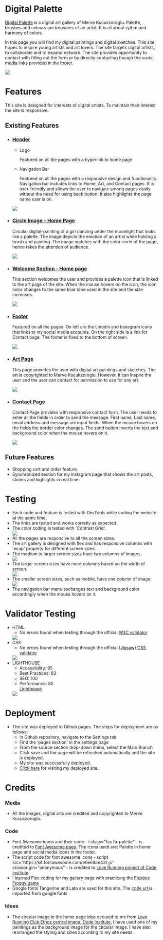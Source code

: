 # Digital Palette

[Digital Palette](https://mervekucukzoroglu.github.io/digital-palette/) is a digital art gallery of Merve Kucukzoroglu. Palette, brushes and colours are treasures of an artist. It is all about rythm and harmony of colors. 

In this page you will find my digital paintings and digital sketches. This site hopes to inspire young artists and art lovers. The site targets digital artists, to collaborate and to expand network. The site provides opportunity to contact with filling out the form or by directly contacting though the social media links provided in the footer. 

<img src="assets/images/ami-responsive.png">

# Features
This site is designed for interests of digital artists. To maintain their interest the site is responsive.

## Existing Features
<ul> 
    <li>
        <h3><u>Header</u></h3>
        <ul>
            <li>Logo</li>
            <p>Featured on all the pages with a hyperlink to home page</p>
            <li>Navigation Bar</li>
            <p>Featured on all the pages with a responsive design and functionality. Navigation bar includes links to Home, Art, and Contact pages. It is user-friendly and allows the user to navigate among pages easily without the need for using back button. It also highlights the page name user is on.</p>
        </ul>
    </li>
    <img src="assets/images/header-image.png">
    <li>
    <h3><u>Circle Image - Home Page</u></h3>
    <p>Circular digital-painting of a girl dancing under the moonlight that looks like a palette. The image depicts the emotion of an artist while holding a brush and painting. The image matches with the color-code of the page, hence takes the attention of audience.</p>
    </li>
    <img src="assets/images/circle-image.png">
    <li>
    <h3><u>Welcome Section - Home page</u></h3>
    <p>This section welcomes the user and provides a palette icon that is linked to the art page of the site. When the mouse hovers on the icon, the icon color changes to the same blue tone used in the site and the size increases.</p>
    </li>
    <img src="assets/images/welcome-section.png">
    <li>
    <h3><u>Footer</u></h3>
    <p>Featured on all the pages. On left are the LinedIn and Instagram icons that links to my social media accounts. On the right side is a link for Contact page. The footer is fixed to the bottom of screen. </p>
    </li>
    <img src="assets/images/footer.png">
    <li>
    <h3><u>Art Page</u></h3>
    <p>This page provides the user with digital art paintings and sketches. The art is copyrighted to Merve Kucukzoroglu. However, it can inspire the user and the user can contact for permission to use for any art.</p>
    </li>
    <img src="assets/images/art-gallery.png">
    <li>
    <h3><u>Contact Page</u></h3>
    <p>Contact Page provides with responsive contact form. The user needs to enter all the fields in order to send the message. First name, Last name, email address and message are input fields. When the mouse hovers on the fields the border color changes. The send button inverts the text and background color when the mouse hovers on it. </p>
    </li>
    <img src="assets/images/contact-form.png">
</ul>

## Future Features
<ul>
<li>Shopping cart and order feature.</li>
<li>Synchronized section for my instagram page that shows the art posts, stories and highlights in real time.</li>
</ul>

# Testing
<ul>
<li>Each code and feature is tested with DevTools while coding the website at the same time.</li>
<li>The links are tested and works corretly as expected.</li>
<li>The color coding is tested with 'Contrast Grid'.</li>
<img src="assets/images/color-testing.png">
<li>All the pages are responsive to all the screen sizes.</li>
<li>The art gallery is designed with flex and has responsive columns with 'wrap' property for different screen sizes.
<li>The medium to larger screen sizes have two columns of images. </li>
<img src="assets/images/medium-screen.png">
<li>The larger screen sizes have more columns based on the width of screen.</li> 
<img src="assets/images/larger-screen.png">
<li>The smaller screen sizes, such as mobile, have one column of image.</li>
<img src="assets/images/mobile-screen.png">
<li>The navigation bar menu exchanges text and background color accordingly when the mouse hovers on it.</li>
</ul>

# Validator Testing
<ul>
<li>HTML
<ul><li>No errors found when testing through the official <a href="https://validator.w3.org/">W3C validator</a></li></ul>
<img src="assets/images/html-validator.png">

</li>
<li>CSS
<ul><li>No errors found when testing through the official <a href="https://jigsaw.w3.org/css-validator/">(Jigsaw) CSS validator</a></li></ul>
<img src="assets/images/css-validator.png">
</li>

</li>
<li>LIGHTHOUSE
<ul>
    <li>Accessibility: 95</li>
    <li>Best Practices: 93</li>
    <li>SEO: 100</li> 
    <li>Performance: 85</li>
<a href="https://web.dev/measure/?gclid=CjwKCAjw95yJBhAgEiwAmRrutCE2RL8JLnCP8nbRjiuEMaiO0aeR-ExR5Lcv_KjkUFsXJ8IsTcTddRoCYtIQAvD_BwE">Lighthouse</a></li></ul>
<img src="assets/images/lighthouse.png">

</li>
</ul>

# Deployment
<ul>
<li>The site was deployed to Github pages. The steps for deployment are as follows:
    <ul>
        <li>In Github repository, navigate to the Settings tab </li>
        <li>Find the 'pages section' in the settings page</li>
        <li>From the source section drop-down menu, select the Main Branch</li>
        <li>Click save and the page will be refreshed automatically and the site is deployed.</li>
        <li>My site was successfully deployed.</li>
        <li><a href="https://mervekucukzoroglu.github.io/digital-palette/">Click here</a> for visiting my deployed site.</li>
    </ul>
</li>
</ul>

# Credits
### Media
<ul>
<li>All the images, digital arts are credited and copyrighted to Merve Kucukzoroglu.</li>
</ul>

### Code
<ul>
<li>Font Awesome icons and their code - i class="fas fa-palette" - is credited to <a href="https://fontawesome.com/">Font Awesome page</a>. The icons used are: Palette in home page and social media icons in the footer.</li>
<li>The script code for font awesome icons - script src="https://kit.fontawesome.com/e6e69ae431.js" crossorigin="anonymous" - is credited to <a href="https://github.com/Code-Institute-Solutions/love-running-2.0-sourcecode/tree/main/04-creating-the-club-ethos/05-club-ethos-icons">Love Running project of Code Institute</a></li>
<li>I learned Flex coding for my gallery page with practicing the <a href="https://flexboxfroggy.com"> Flexbox Froggy game</a></li>
<li>Google fonts Tangerine and Lato are used for this site. The <a href="https://fonts.googleapis.com/css2?family=Lato:wght@300&family=Tangerine:wght@700&display=swap">code url </a>is imported from google fonts </li>
</ul>


### Ideas
<ul>
<li>The circular image in the home page idea occured to me from <a href="https://github.com/Code-Institute-Solutions/love-running-2.0-sourcecode/tree/main/04-creating-the-club-ethos/04-club-ethos-center-content">Love Running Club Ethos central image, Code Institute.</a> I have used one of my paintings as the background image for the circular image. I have also rearranged the styling and sizes according to my site needs.</li>
</ul>


